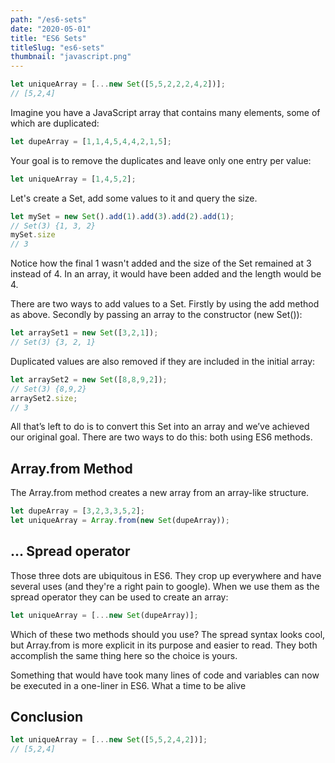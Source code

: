 ```yaml
---
path: "/es6-sets"
date: "2020-05-01"
title: "ES6 Sets"
titleSlug: "es6-sets"
thumbnail: "javascript.png"
---
```


```javascript
let uniqueArray = [...new Set([5,5,2,2,2,4,2])];
// [5,2,4]
```

Imagine you have a JavaScript array that contains many elements, some of which are duplicated:

```javascript
let dupeArray = [1,1,4,5,4,4,2,1,5];
```

Your goal is to remove the duplicates and leave only one entry per value:

```javascript
let uniqueArray = [1,4,5,2];
```

Let's create a Set, add some values to it and query the size.

```javascript
let mySet = new Set().add(1).add(3).add(2).add(1);
// Set(3) {1, 3, 2}
mySet.size
// 3
```

Notice how the final 1 wasn't added and the size of the Set remained at 3 instead of 4. In an array, it would have been added and the length would be 4.

There are two ways to add values to a Set. Firstly by using the add method as above. Secondly by passing an array to the constructor (new Set()):

```javascript
let arraySet1 = new Set([3,2,1]);
// Set(3) {3, 2, 1}
```

Duplicated values are also removed if they are included in the initial array:

```javascript
let arraySet2 = new Set([8,8,9,2]);
// Set(3) {8,9,2}
arraySet2.size;
// 3
```

All that’s left to do is to convert this Set into an array and we’ve achieved our original goal. There are two ways to do this: both using ES6 methods.

## Array.from Method

The Array.from method creates a new array from an array-like structure.

```javascript
let dupeArray = [3,2,3,3,5,2];
let uniqueArray = Array.from(new Set(dupeArray));
```

## ... Spread operator

Those three dots are ubiquitous in ES6. They crop up everywhere and have several uses (and they're a right pain to google). When we use them as the spread operator they can be used to create an array:

```javascript
let uniqueArray = [...new Set(dupeArray)];
```

Which of these two methods should you use? The spread syntax looks cool, but Array.from is more explicit in its purpose and easier to read. They both accomplish the same thing here so the choice is yours.

Something that would have took many lines of code and variables can now be executed in a one-liner in ES6. What a time to be alive

## Conclusion

```javascript
let uniqueArray = [...new Set([5,5,2,4,2])];
// [5,2,4]
```
